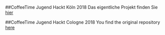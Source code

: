 ##CoffeeTime
Jugend Hackt Köln 2018
Das eigentliche Projekt finden Sie [hier](https://github.com/Jugendhackt/CoffeeTime)

##CoffeeTime
Jugend Hackt Cologne 2018
You find the original repository [here](https://github.com/Jugendhackt/CoffeeTime)
